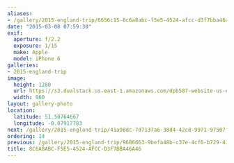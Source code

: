 ```yaml
---
aliases:
- /gallery/2015-england-trip/6656c15-8c6a8abc-f5e5-4524-afcc-d3f7bba46a46.html
date: "2015-03-08 07:59:30"
exif:
  aperture: f/2.2
  exposure: 1/15
  make: Apple
  model: iPhone 6
galleries:
- 2015-england-trip
image:
  height: 1280
  url: https://s3.dualstack.us-east-1.amazonaws.com/dpb587-website-us-east-1/asset/gallery/2015-england-trip/6656c15-8c6a8abc-f5e5-4524-afcc-d3f7bba46a46~1280.jpg
  width: 960
layout: gallery-photo
location:
  latitude: 51.50764667
  longitude: -0.07917783
next: /gallery/2015-england-trip/41a98dc-7d7137a6-38d4-42c8-9971-97507f697a7b
ordering: 14
previous: /gallery/2015-england-trip/9606663-9befa48b-c37e-4cf6-b729-41e6d96cd3d6
title: 8C6A8ABC-F5E5-4524-AFCC-D3F7BBA46A46
---
```

